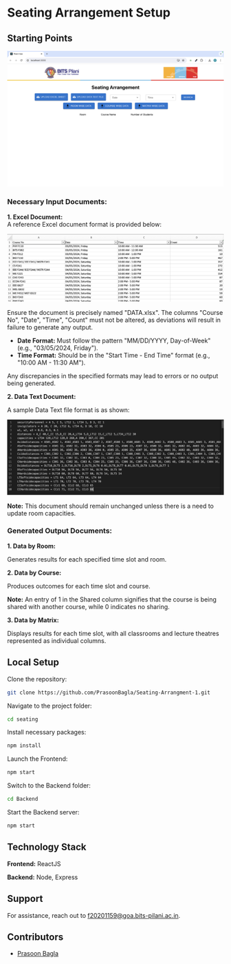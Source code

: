 # Seating Arrangement Setup

## Starting Points

![Placeholder Image](/images_for_readme/HomePage.png)

### Necessary Input Documents:

**1. Excel Document:**  
A reference Excel document format is provided below:

![Placeholder Image](/images_for_readme/Excel_sample.png)

Ensure the document is precisely named "DATA.xlsx". The columns "Course No", "Date", "Time", "Count" must not be altered, as deviations will result in failure to generate any output.

- **Date Format:** Must follow the pattern "MM/DD/YYYY, Day-of-Week" (e.g., "03/05/2024, Friday").
- **Time Format:** Should be in the "Start Time - End Time" format (e.g., "10:00 AM - 11:30 AM").

Any discrepancies in the specified formats may lead to errors or no output being generated.

**2. Data Text Document:** 

A sample Data Text file format is as shown:

![Placeholder Image](/images_for_readme/Data_text_file.png)

**Note:** This document should remain unchanged unless there is a need to update room capacities.

### Generated Output Documents:

**1. Data by Room:**

Generates results for each specified time slot and room.

**2. Data by Course:** 

Produces outcomes for each time slot and course.

**Note:** An entry of 1 in the Shared column signifies that the course is being shared with another course, while 0 indicates no sharing.

**3. Data by Matrix:** 

Displays results for each time slot, with all classrooms and lecture theatres represented as individual columns.

## Local Setup

Clone the repository:

```bash
git clone https://github.com/PrasoonBagla/Seating-Arrangment-1.git
```

Navigate to the project folder:

```bash
cd seating
```

Install necessary packages:

```bash
npm install
```

Launch the Frontend:

```bash
npm start
```

Switch to the Backend folder:

```bash
cd Backend
```

Start the Backend server:

```bash
npm start
```

## Technology Stack

**Frontend:** ReactJS

**Backend:** Node, Express

## Support

For assistance, reach out to f20201159@goa.bits-pilani.ac.in.

## Contributors

- [Prasoon Bagla](https://github.com/PrasoonBagla)